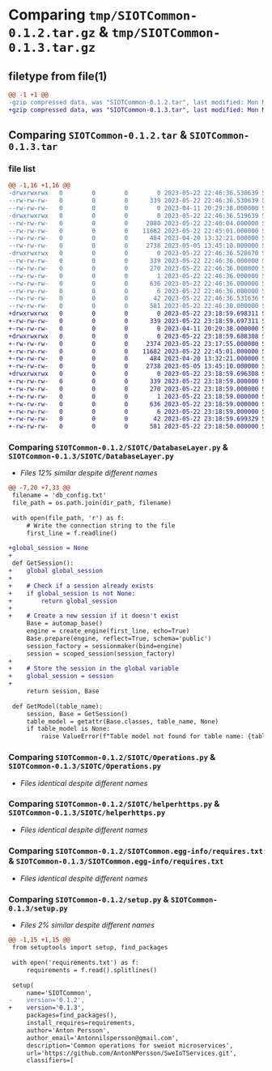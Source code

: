 # Comparing `tmp/SIOTCommon-0.1.2.tar.gz` & `tmp/SIOTCommon-0.1.3.tar.gz`

## filetype from file(1)

```diff
@@ -1 +1 @@
-gzip compressed data, was "SIOTCommon-0.1.2.tar", last modified: Mon May 22 22:46:36 2023, max compression
+gzip compressed data, was "SIOTCommon-0.1.3.tar", last modified: Mon May 22 23:18:59 2023, max compression
```

## Comparing `SIOTCommon-0.1.2.tar` & `SIOTCommon-0.1.3.tar`

### file list

```diff
@@ -1,16 +1,16 @@
-drwxrwxrwx   0        0        0        0 2023-05-22 22:46:36.530639 SIOTCommon-0.1.2/
--rw-rw-rw-   0        0        0      339 2023-05-22 22:46:36.530639 SIOTCommon-0.1.2/PKG-INFO
--rw-rw-rw-   0        0        0        0 2023-04-11 20:29:38.000000 SIOTCommon-0.1.2/README.txt
-drwxrwxrwx   0        0        0        0 2023-05-22 22:46:36.519639 SIOTCommon-0.1.2/SIOTC/
--rw-rw-rw-   0        0        0     2080 2023-05-22 22:40:04.000000 SIOTCommon-0.1.2/SIOTC/DatabaseLayer.py
--rw-rw-rw-   0        0        0    11682 2023-05-22 22:45:01.000000 SIOTCommon-0.1.2/SIOTC/Operations.py
--rw-rw-rw-   0        0        0      484 2023-04-20 13:32:21.000000 SIOTCommon-0.1.2/SIOTC/__init__.py
--rw-rw-rw-   0        0        0     2738 2023-05-05 13:45:10.000000 SIOTCommon-0.1.2/SIOTC/helperhttps.py
-drwxrwxrwx   0        0        0        0 2023-05-22 22:46:36.528670 SIOTCommon-0.1.2/SIOTCommon.egg-info/
--rw-rw-rw-   0        0        0      339 2023-05-22 22:46:36.000000 SIOTCommon-0.1.2/SIOTCommon.egg-info/PKG-INFO
--rw-rw-rw-   0        0        0      270 2023-05-22 22:46:36.000000 SIOTCommon-0.1.2/SIOTCommon.egg-info/SOURCES.txt
--rw-rw-rw-   0        0        0        1 2023-05-22 22:46:36.000000 SIOTCommon-0.1.2/SIOTCommon.egg-info/dependency_links.txt
--rw-rw-rw-   0        0        0      636 2023-05-22 22:46:36.000000 SIOTCommon-0.1.2/SIOTCommon.egg-info/requires.txt
--rw-rw-rw-   0        0        0        6 2023-05-22 22:46:36.000000 SIOTCommon-0.1.2/SIOTCommon.egg-info/top_level.txt
--rw-rw-rw-   0        0        0       42 2023-05-22 22:46:36.531636 SIOTCommon-0.1.2/setup.cfg
--rw-rw-rw-   0        0        0      581 2023-05-22 22:46:30.000000 SIOTCommon-0.1.2/setup.py
+drwxrwxrwx   0        0        0        0 2023-05-22 23:18:59.698311 SIOTCommon-0.1.3/
+-rw-rw-rw-   0        0        0      339 2023-05-22 23:18:59.697311 SIOTCommon-0.1.3/PKG-INFO
+-rw-rw-rw-   0        0        0        0 2023-04-11 20:29:38.000000 SIOTCommon-0.1.3/README.txt
+drwxrwxrwx   0        0        0        0 2023-05-22 23:18:59.688308 SIOTCommon-0.1.3/SIOTC/
+-rw-rw-rw-   0        0        0     2374 2023-05-22 23:17:55.000000 SIOTCommon-0.1.3/SIOTC/DatabaseLayer.py
+-rw-rw-rw-   0        0        0    11682 2023-05-22 22:45:01.000000 SIOTCommon-0.1.3/SIOTC/Operations.py
+-rw-rw-rw-   0        0        0      484 2023-04-20 13:32:21.000000 SIOTCommon-0.1.3/SIOTC/__init__.py
+-rw-rw-rw-   0        0        0     2738 2023-05-05 13:45:10.000000 SIOTCommon-0.1.3/SIOTC/helperhttps.py
+drwxrwxrwx   0        0        0        0 2023-05-22 23:18:59.696308 SIOTCommon-0.1.3/SIOTCommon.egg-info/
+-rw-rw-rw-   0        0        0      339 2023-05-22 23:18:59.000000 SIOTCommon-0.1.3/SIOTCommon.egg-info/PKG-INFO
+-rw-rw-rw-   0        0        0      270 2023-05-22 23:18:59.000000 SIOTCommon-0.1.3/SIOTCommon.egg-info/SOURCES.txt
+-rw-rw-rw-   0        0        0        1 2023-05-22 23:18:59.000000 SIOTCommon-0.1.3/SIOTCommon.egg-info/dependency_links.txt
+-rw-rw-rw-   0        0        0      636 2023-05-22 23:18:59.000000 SIOTCommon-0.1.3/SIOTCommon.egg-info/requires.txt
+-rw-rw-rw-   0        0        0        6 2023-05-22 23:18:59.000000 SIOTCommon-0.1.3/SIOTCommon.egg-info/top_level.txt
+-rw-rw-rw-   0        0        0       42 2023-05-22 23:18:59.699329 SIOTCommon-0.1.3/setup.cfg
+-rw-rw-rw-   0        0        0      581 2023-05-22 23:18:50.000000 SIOTCommon-0.1.3/setup.py
```

### Comparing `SIOTCommon-0.1.2/SIOTC/DatabaseLayer.py` & `SIOTCommon-0.1.3/SIOTC/DatabaseLayer.py`

 * *Files 12% similar despite different names*

```diff
@@ -7,20 +7,33 @@
 filename = 'db_config.txt'
 file_path = os.path.join(dir_path, filename)
 
 with open(file_path, 'r') as f:
     # Write the connection string to the file
     first_line = f.readline()
 
+global_session = None
+
 def GetSession():
+    global global_session
+
+    # Check if a session already exists
+    if global_session is not None:
+        return global_session
+
+    # Create a new session if it doesn't exist
     Base = automap_base()
     engine = create_engine(first_line, echo=True)
     Base.prepare(engine, reflect=True, schema='public')
     session_factory = sessionmaker(bind=engine)
     session = scoped_session(session_factory)
+
+    # Store the session in the global variable
+    global_session = session
+
     return session, Base
 
 def GetModel(table_name):
     session, Base = GetSession()
     table_model = getattr(Base.classes, table_name, None)
     if table_model is None:
         raise ValueError(f"Table model not found for table name: {table_name}")
```

### Comparing `SIOTCommon-0.1.2/SIOTC/Operations.py` & `SIOTCommon-0.1.3/SIOTC/Operations.py`

 * *Files identical despite different names*

### Comparing `SIOTCommon-0.1.2/SIOTC/helperhttps.py` & `SIOTCommon-0.1.3/SIOTC/helperhttps.py`

 * *Files identical despite different names*

### Comparing `SIOTCommon-0.1.2/SIOTCommon.egg-info/requires.txt` & `SIOTCommon-0.1.3/SIOTCommon.egg-info/requires.txt`

 * *Files identical despite different names*

### Comparing `SIOTCommon-0.1.2/setup.py` & `SIOTCommon-0.1.3/setup.py`

 * *Files 2% similar despite different names*

```diff
@@ -1,15 +1,15 @@
 from setuptools import setup, find_packages
 
 with open('requirements.txt') as f:
     requirements = f.read().splitlines()
 
 setup(
     name='SIOTCommon',
-    version='0.1.2',
+    version='0.1.3',
     packages=find_packages(),
     install_requires=requirements,
     author='Anton Persson',
     author_email='Antonnilspersson@gmail.com',
     description='Common operations for sweiot microservices',
     url='https://github.com/AntonNPersson/SweIoTServices.git',
     classifiers=[
```

